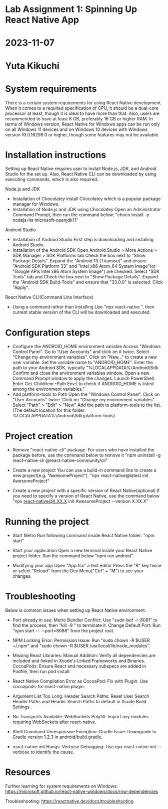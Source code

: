 # Lab Assignment 1: Spinning Up React Native App
# 2023-11-07 
# Yuta Kikuchi

# System requirements
There is a certain system requirements for using React Native development. When it comes to a required specification of CPU, it should be a dual-core processor at least, though it is ideal to have more than that. Also, users are recommended to have at least 8 GB, preferably 16 GB or higher RAM.
In terms of Windows version, React Native for Windows apps can be run only on all Windows 11 devices and on Windows 10 devices with Windows version 10.0.16299.0 or higher, though some features may not be available.


# Installation instructions
Setting up React Native requires user to install Node.js, JDK, and Android Studio for the set up. Also, React Native CLI can be downloaded by using executing commands, which is also required.

Node.js and JDK
- Installation of Chocolatey 
    install Chocolatey which is a popular package manager for Windows.
- Installation of Node.js and JDK using Chocolatey
    Open an Administrator Command Prompt, then run the command below:
    "choco install -y nodejs-lts microsoft-openjdk11"

Android Studio
- Installation of Android Studio
    First step is downloading and installing Android Studio.
- Installation of the Android SDK
    Open Android Studio > More Actions > SDK Manager > SDK Platforms tab
    Check the box next to "Show Package Details".
    Expand the "Android 13 (Tiramisu)" and ensure "Android SDK Platform 33" and "Intel x86 Atom_64 System Image"(or "Google APIs Intel x86 Atom System Image") are checked.
    Select "SDK Tools" tab and Check the box next to "Show Package Details".
    Expand the "Android SDK Build-Tools" and ensure that "33.0.0" is selected.
    Click "Apply".

React Native CLI(Command Line Interface)
- Using a command rather than installing 
    Use "npx react-native <command>", then current stable version of the CLI will be downloaded and executed.


# Configuration steps
- Configure the ANDROID_HOME environment variable
    Access "Windows Control Panel".
    Go to "User Accounts" and click on it twice.
    Select "Change my environment variables".
    Click on "New..." to create a new user variable.
    Set the variable name to "ANDROID_HOME".
    Enter the path to your Android SDK, typically "%LOCALAPPDATA%\Android\Sdk.
    Confirm and close the environment variables window.
    Open a new Command Prompt window to apply the changes.
    Launch PowerShell.
    Enter Get-ChildItem -Path Env:\ to check if ANDROID_HOME is listed among the environment variables."
- Add platform-tools to Path
    Open the "Windows Control Panel".
    Click on "User Accounts" twice.
    Click on "Change my environment variables".
    Select "Path" > "Edit" > "New"
    Add the path to platform-tools to the list.(The default location for this folder: %LOCALAPPDATA%\Android\Sdk\platform-tools)


# Project creation
- Remove "react-native-cli" package.
    For users who have installed the package before, use the command below to remove it
    "npm uninstall -g react-native-cli @react-native-community/cli"

- Create a new project
    You can use a build-in command line to create a new project(e.g. "AwesomeProject").
    "npx react-native@latest init AwesomeProject"

- Create a new project with a specific version of React Native(optional)
    If you need to specify a version of React Native, use the command below    
    "npx react-native@X.XX.X init AwesomeProject --version X.XX.X"


# Running the project
- Start Metro
    Run following command inside React Native folder:
    "npm start"

- Start your application
    Open a new terminal inside your React Native project folder. Run the command below
    "npm run android"    

- Modifying your app
    Open "App.tsx" a text editor
    Press the "R" key twice or select "Reload" from the Dev Menu("Ctrl" + "M") to see your changes.


# Troubleshooting
Below is common issues when setting up React Native environment.

- Port already in use:
    Metro Bundler Conflict: Use "sudo lsof -i :8081" to find the process, then "kill -9 <PID>" to terminate it.
    Change Default Port: Run "npm start -- --port=8088" from the project root.

- NPM Locking Error:
    Permission Issue: Run "sudo chown -R $USER ~/.npm" and "sudo chown -R $USER /usr/local/lib/node_modules".

- Missing React Libraries:
    Manual Addition: Verify all dependencies are included and linked in Xcode's Linked Frameworks and Binaries.
    CocoaPods: Ensure React and necessary subspecs are added in Podfile, then run pod install.

- React Native Compilation Error as CocoaPod:
    Fix with Plugin: Use cocoapods-fix-react-native plugin.

- Argument List Too Long:
    Header Search Paths: Reset User Search Header Paths and Header Search Paths to default in Xcode Build Settings.

- No Transports Available:
    WebSockets Polyfill: Import any modules requiring WebSockets after react-native.

- Shell Command Unresponsive Exception:
    Gradle Issue: Downgrade to Gradle version 1.2.3 in android/build.gradle.

- react-native init Hangs:
    Verbose Debugging: Use npx react-native init --verbose to identify the cause.    
  

# Resources

Further learning for system requirements on Windows:
    https://microsoft.github.io/react-native-windows/docs/rnw-dependencies

Troubleshooting:
    https://reactnative.dev/docs/troubleshooting
